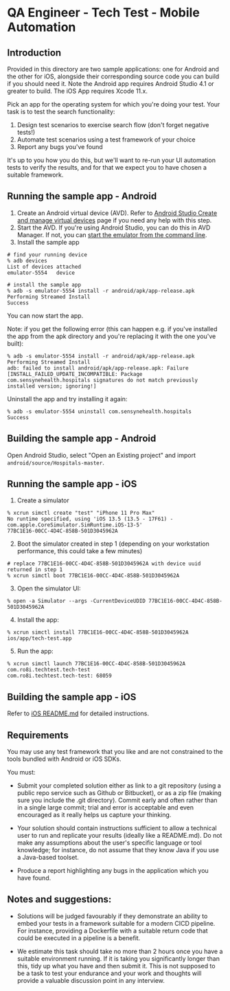 # QA Engineer - Tech Test - Mobile Automation

## Introduction

Provided in this directory are two sample applications: one for Android and the other for iOS, alongside their corresponding source code you can build if you should need it. 
Note the Android app requires Android Studio 4.1 or greater to build. The iOS App requires Xcode 11.x.

Pick an app for the operating system for which you're doing your test. Your task is to test the search functionality:
1. Design test scenarios to exercise search flow (don't forget negative tests!)
2. Automate test scenarios using a test framework of your choice
3. Report any bugs you've found

It's up to you how you do this, but we'll want to re-run your UI automation tests to verify the results, and for that we expect you to have chosen a suitable framework.


## Running the sample app - Android

1. Create an Android virtual device (AVD). Refer to [Android Studio Create and manage virtual devices](https://developer.android.com/studio/run/managing-avds) page if you need any help with this step.
2. Start the AVD. If you're using Android Studio, you can do this in AVD Manager. If not, you can [start the emulator from the command line](https://developer.android.com/studio/run/emulator-commandline).
2. Install the sample app
```
# find your running device
% adb devices
List of devices attached
emulator-5554	device

# install the sample app
% adb -s emulator-5554 install -r android/apk/app-release.apk
Performing Streamed Install
Success
```
You can now start the app. 

Note: if you get the following error (this can happen e.g. if you've installed the app from the apk directory and you're replacing it with the one you've built):
```
% adb -s emulator-5554 install -r android/apk/app-release.apk
Performing Streamed Install
adb: failed to install android/apk/app-release.apk: Failure [INSTALL_FAILED_UPDATE_INCOMPATIBLE: Package com.sensynehealth.hospitals signatures do not match previously installed version; ignoring!]
```
Uninstall the app and try installing it again:
```
% adb -s emulator-5554 uninstall com.sensynehealth.hospitals
Success
```

## Building the sample app - Android

Open Android Studio, select "Open an Existing project" and import `android/source/Hospitals-master`.

## Running the sample app - iOS

1. Create a simulator
```
% xcrun simctl create "test" "iPhone 11 Pro Max"
No runtime specified, using 'iOS 13.5 (13.5 - 17F61) - com.apple.CoreSimulator.SimRuntime.iOS-13-5'
77BC1E16-00CC-4D4C-858B-501D3045962A
```
2. Boot the simulator created in step 1 (depending on your workstation performance, this could take a few minutes)
```
# replace 77BC1E16-00CC-4D4C-858B-501D3045962A with device uuid returned in step 1
% xcrun simctl boot 77BC1E16-00CC-4D4C-858B-501D3045962A
```
3. Open the simulator UI:
```
% open -a Simulator --args -CurrentDeviceUDID 77BC1E16-00CC-4D4C-858B-501D3045962A
```
4. Install the app:
```
% xcrun simctl install 77BC1E16-00CC-4D4C-858B-501D3045962A ios/app/tech-test.app
```
5. Run the app:
```
% xcrun simctl launch 77BC1E16-00CC-4D4C-858B-501D3045962A com.ro8i.techtest.tech-test
com.ro8i.techtest.tech-test: 68059
```

## Building the sample app - iOS

Refer to [iOS README.md](./ios/source/README.md) for detailed instructions.

## Requirements

You may use any test framework that you like and are not constrained to the tools bundled with Android or iOS SDKs.

You must:

* Submit your completed solution either as link to a git repository (using a public repo service such as Github or Bitbucket), or as a zip file (making sure you include the .git directory). Commit early and often rather than in a single large commit; trial and error is acceptable and even encouraged as it really helps us capture your thinking.

* Your solution should contain instructions sufficient to allow a technical user to run and replicate your results (ideally like a README.md). Do not make any assumptions about the user's specific language or tool knowledge; for instance, do not assume that they know Java if you use a Java-based toolset.

* Produce a report highlighting any bugs in the application which you have found.

## Notes and suggestions:

* Solutions will be judged favourably if they demonstrate an ability to embed your tests in a framework suitable for a modern CICD pipeline. For instance, providing a Dockerfile with a suitable return code that could be executed in a pipeline is a benefit.

* We estimate this task should take no more than 2 hours once you have a suitable environment running. If it is taking you significantly longer than this, tidy up what you have and then submit it. This is not supposed to be a task to test your endurance and your work and thoughts will provide a valuable discussion point in any interview.
